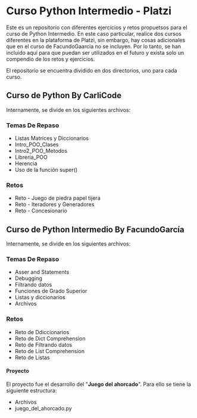 # Curso Python Intermedio - Platzi
Este es un repositorio con diferentes ejercicios y retos propuetsos para el curso de Python Intermedio.
En este caso particular, realice dos cursos diferentes en la plataforma de Platzi, sin embargo, hay cosas adicionales que en el curso de FacundoGaarcía no se incluyen. Por lo tanto, se han incluido aquí para que puedan ser utilizados en el futuro y exista solo un compendio de los retos y ejercicios.

El repositorio se encuentra dividido en dos directorios, uno para cada curso.

## Curso de Python By CarliCode
Internamente, se divide en los siguientes archivos:
### Temas De Repaso
- Listas Matrices y Diccionarios
- Intro_POO_Clases
- Intro2_POO_Metodos
- Libreria_POO
- Herencia
- Uso de la función super()
  
### Retos
- Reto - Juego de piedra papel tijera
- Reto - Iteradores y Generadores
- Reto - Concesionario

## Curso de Python Intermedio By FacundoGarcía
Internamente, se divide en los siguientes archivos:
### Temas De Repaso
- Asser and Statements
- Debugging
- Filtrando datos
- Funciones de Grado Superior
- Listas y diccionarios
- Archivos
  
### Retos
- Reto de Ddiccionarios
- Reto de Dict Comprehension
- Reto de Filtrando datos
- Reto de List Comprehension
- Reto de Listas

#### Proyecto
El proyecto fue el desarrollo del "**Juego del ahorcado**". Para ello se tiene la siguiente estructura:
- Archivos
- juego_del_ahorcado.py
